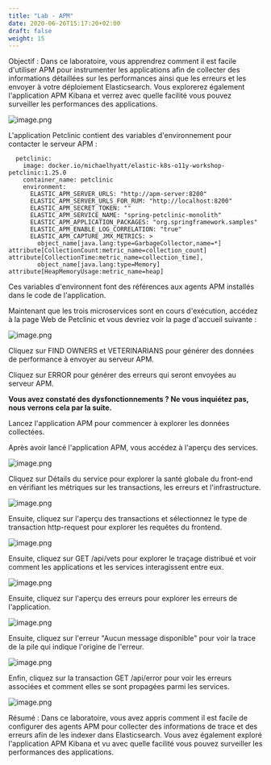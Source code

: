 ```yaml
---
title: "Lab - APM"
date: 2020-06-26T15:17:20+02:00
draft: false
weight: 15
---
```


Objectif : Dans ce laboratoire, vous apprendrez comment il est facile d'utiliser APM pour instrumenter les applications afin de collecter des informations détaillées sur les performances ainsi que les erreurs et les envoyer à votre déploiement Elasticsearch. Vous explorerez également l'application APM Kibana et verrez avec quelle facilité vous pouvez surveiller les performances des applications.

![image.png](/elastic-tutorial/images/attachments/debutant/apm/apm-architecture.png)

L'application Petclinic contient des variables d'environnement pour contacter le serveur APM :


```
  petclinic:
    image: docker.io/michaelhyatt/elastic-k8s-o11y-workshop-petclinic:1.25.0
    container_name: petclinic
    environment:
      ELASTIC_APM_SERVER_URLS: "http://apm-server:8200"
      ELASTIC_APM_SERVER_URLS_FOR_RUM: "http://localhost:8200"
      ELASTIC_APM_SECRET_TOKEN: ""
      ELASTIC_APM_SERVICE_NAME: "spring-petclinic-monolith"
      ELASTIC_APM_APPLICATION_PACKAGES: "org.springframework.samples"
      ELASTIC_APM_ENABLE_LOG_CORRELATION: "true"
      ELASTIC_APM_CAPTURE_JMX_METRICS: >
        object_name[java.lang:type=GarbageCollector,name=*] attribute[CollectionCount:metric_name=collection_count] attribute[CollectionTime:metric_name=collection_time],
        object_name[java.lang:type=Memory] attribute[HeapMemoryUsage:metric_name=heap]
```

Ces variables d'environnent font des références aux agents APM installés dans le code de l'application.

Maintenant que les trois microservices sont en cours d'exécution, accédez à la page Web de Petclinic et vous devriez voir la page d'accueil suivante :

![image.png](/elastic-tutorial/images/attachments/debutant/petclinic-home-page.png)

Cliquez sur FIND OWNERS et VETERINARIANS pour générer des données de performance à envoyer au serveur APM.

Cliquez sur ERROR pour générer des erreurs qui seront envoyées au serveur APM. 

**Vous avez constaté des dysfonctionnements ? Ne vous inquiétez pas, nous verrons cela par la suite.**

Lancez l'application APM pour commencer à explorer les données collectées.

Après avoir lancé l'application APM, vous accédez à l'aperçu des services.

![image.png](/elastic-tutorial/images/attachments/debutant/apm.png)

Cliquez sur Détails du service pour explorer la santé globale du front-end en vérifiant les métriques sur les transactions, les erreurs et l'infrastructure.

![image.png](/elastic-tutorial/images/attachments/debutant/petclinic-overview.png)

Ensuite, cliquez sur l'aperçu des transactions et sélectionnez le type de transaction http-request pour explorer les requêtes du frontend.

![image.png](/elastic-tutorial/images/attachments/debutant/petclinic-react-transactions.png)

Ensuite, cliquez sur GET /api/vets pour explorer le traçage distribué et voir comment les applications et les services interagissent entre eux.

![image.png](/elastic-tutorial/images/attachments/debutant/transaction-sample-id.png)

Ensuite, cliquez sur l'aperçu des erreurs pour explorer les erreurs de l'application.

![image.png](/elastic-tutorial/images/attachments/debutant/petclinic-react-errors.png)

Ensuite, cliquez sur l'erreur "Aucun message disponible" pour voir la trace de la pile qui indique l'origine de l'erreur.

![image.png](/elastic-tutorial/images/attachments/debutant/stacktrace.png)

Enfin, cliquez sur la transaction GET /api/error pour voir les erreurs associées et comment elles se sont propagées parmi les services.

![image.png](/elastic-tutorial/images/attachments/debutant/transaction-sample-id.png)

Résumé : Dans ce laboratoire, vous avez appris comment il est facile de configurer des agents APM pour collecter des informations de trace et des erreurs afin de les indexer dans Elasticsearch. Vous avez également exploré l'application APM Kibana et vu avec quelle facilité vous pouvez surveiller les performances des applications.


